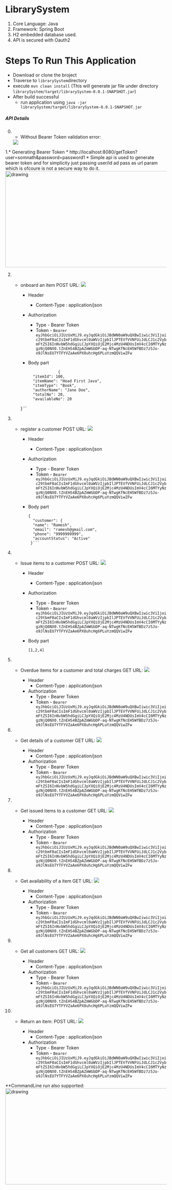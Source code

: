# LibrarySystem
1. Core Language: Java
2. Framework: Spring Boot
3. H2 embedded database used.
4. API is secured with Oauth2

# Steps To Run This Application
 * Download or clone the broject 
 * Traverse to `librarySystem`directory
 *  execute `mvn clean install` (This will generate jar file under directory `librarySystem/target/librarySystem-0.0.1-SNAPSHOT.jar`)
 * After build successful
      * run application using `java -jar librarySystem/target/librarySystem-0.0.1-SNAPSHOT.jar`

##### API Details

0.  * Without Bearer Token validation error:
     <img src=https://github.com/somnath-hazra/librarySystem/blob/main/images/WithoutAuthorizationHeader403.png>

 1.* Generating Bearer Token
    * http://localhost:8080/getToken?user=somnath&password=password1
    *     Simple api is used to generate bearer token and for simplicity just passing user/id ad pass as url param which is ofcoure is not a secure way to do it.
<img src="https://github.com/somnath-hazra/librarySystem/blob/master/images/TokenCreation.png" alt="drawing" width="1000" height="300"/>  

2. * onboard an item
       POST URL:  <img src=https://github.com/somnath-hazra/librarySystem/blob/main/images/OnboardItem100.png>

        * Header
           * Content-Type : application/json
        * Authorization
           * Type  - Bearer Token
           * Token - `Bearer eyJhbGciOiJIUzUxMiJ9.eyJqdGkiOiJBdWN0aW9uQXBwIiwic3ViIjoic29tbmF0aCIsImF1dGhvcml0aWVzIjpbIlJPTEVfVVNFUiJdLCJ1c2VybmFtZSI6InNvbW5hdGgiLCJpYXQiOjE2Mjc4MzU4NDUsImV4cCI6MTYyNzgzNjQ0NX0.tZnEHS4BZpAZmWGbDP-aq-NTwgKfNcEH5WfBDz7z5Jo-o9JlNsEU7YTFYVZaAe6PX8uhcHg6PLuYzmQQViwZFw`
        
        * Body part
          ```
                       {
            "itemId": 100,
            "itemName": "Head First Java",
            "itemType": "Book",
            "authorName": "Jane Doe",
            "totalNo": 20,
            "availableNo": 20
        }```
        
        
3. * register a customer
       POST URL:  <img src=https://github.com/somnath-hazra/librarySystem/blob/main/images/RegisterCustomer1.png>

        * Header
           * Content-Type : application/json
        * Authorization
           * Type  - Bearer Token
           * Token - `Bearer eyJhbGciOiJIUzUxMiJ9.eyJqdGkiOiJBdWN0aW9uQXBwIiwic3ViIjoic29tbmF0aCIsImF1dGhvcml0aWVzIjpbIlJPTEVfVVNFUiJdLCJ1c2VybmFtZSI6InNvbW5hdGgiLCJpYXQiOjE2Mjc4MzU4NDUsImV4cCI6MTYyNzgzNjQ0NX0.tZnEHS4BZpAZmWGbDP-aq-NTwgKfNcEH5WfBDz7z5Jo-o9JlNsEU7YTFYVZaAe6PX8uhcHg6PLuYzmQQViwZFw`
        
        * Body part
          ```
          {
            "customer": {
            "name": "Ramesh",
            "email": "ramesh@gmail.com",
            "phone": "9999999999",
            "accountStatus": "Active"
           }```
          
4. * Issue items to a customer
       POST URL:  <img src=https://github.com/somnath-hazra/librarySystem/blob/main/images/IssueCustomer1Items124.png>

        * Header
           * Content-Type : application/json
        * Authorization
           * Type  - Bearer Token
           * Token - `Bearer eyJhbGciOiJIUzUxMiJ9.eyJqdGkiOiJBdWN0aW9uQXBwIiwic3ViIjoic29tbmF0aCIsImF1dGhvcml0aWVzIjpbIlJPTEVfVVNFUiJdLCJ1c2VybmFtZSI6InNvbW5hdGgiLCJpYXQiOjE2Mjc4MzU4NDUsImV4cCI6MTYyNzgzNjQ0NX0.tZnEHS4BZpAZmWGbDP-aq-NTwgKfNcEH5WfBDz7z5Jo-o9JlNsEU7YTFYVZaAe6PX8uhcHg6PLuYzmQQViwZFw`
        
        * Body part
          ```
          [1,2,4]
          ```      

5. * Overdue items for a customer and total charges
       GET URL:  <img src=https://github.com/somnath-hazra/librarySystem/blob/main/images/OverdueItemsAndChargesForCustomer3.png>

        * Header
           * Content-Type : application/json
        * Authorization
           * Type  - Bearer Token
           * Token - `Bearer eyJhbGciOiJIUzUxMiJ9.eyJqdGkiOiJBdWN0aW9uQXBwIiwic3ViIjoic29tbmF0aCIsImF1dGhvcml0aWVzIjpbIlJPTEVfVVNFUiJdLCJ1c2VybmFtZSI6InNvbW5hdGgiLCJpYXQiOjE2Mjc4MzU4NDUsImV4cCI6MTYyNzgzNjQ0NX0.tZnEHS4BZpAZmWGbDP-aq-NTwgKfNcEH5WfBDz7z5Jo-o9JlNsEU7YTFYVZaAe6PX8uhcHg6PLuYzmQQViwZFw`
        
6. * Get details of a customer
       GET URL:  <img src=https://github.com/somnath-hazra/librarySystem/blob/main/images/Customer1Details.png>

        * Header
           * Content-Type : application/json
        * Authorization
           * Type  - Bearer Token
           * Token - `Bearer eyJhbGciOiJIUzUxMiJ9.eyJqdGkiOiJBdWN0aW9uQXBwIiwic3ViIjoic29tbmF0aCIsImF1dGhvcml0aWVzIjpbIlJPTEVfVVNFUiJdLCJ1c2VybmFtZSI6InNvbW5hdGgiLCJpYXQiOjE2Mjc4MzU4NDUsImV4cCI6MTYyNzgzNjQ0NX0.tZnEHS4BZpAZmWGbDP-aq-NTwgKfNcEH5WfBDz7z5Jo-o9JlNsEU7YTFYVZaAe6PX8uhcHg6PLuYzmQQViwZFw`
            
7. * Get issued items to a customer
       GET URL:  <img src=https://github.com/somnath-hazra/librarySystem/blob/main/images/Customer1IssuedItems.png>

        * Header
           * Content-Type : application/json
        * Authorization
           * Type  - Bearer Token
           * Token - `Bearer eyJhbGciOiJIUzUxMiJ9.eyJqdGkiOiJBdWN0aW9uQXBwIiwic3ViIjoic29tbmF0aCIsImF1dGhvcml0aWVzIjpbIlJPTEVfVVNFUiJdLCJ1c2VybmFtZSI6InNvbW5hdGgiLCJpYXQiOjE2Mjc4MzU4NDUsImV4cCI6MTYyNzgzNjQ0NX0.tZnEHS4BZpAZmWGbDP-aq-NTwgKfNcEH5WfBDz7z5Jo-o9JlNsEU7YTFYVZaAe6PX8uhcHg6PLuYzmQQViwZFw`

8. * Get availability of a item
       GET URL:  <img src=https://github.com/somnath-hazra/librarySystem/blob/main/images/AvailableCountForItem1.png>

        * Header
           * Content-Type : application/json
        * Authorization
           * Type  - Bearer Token
           * Token - `Bearer eyJhbGciOiJIUzUxMiJ9.eyJqdGkiOiJBdWN0aW9uQXBwIiwic3ViIjoic29tbmF0aCIsImF1dGhvcml0aWVzIjpbIlJPTEVfVVNFUiJdLCJ1c2VybmFtZSI6InNvbW5hdGgiLCJpYXQiOjE2Mjc4MzU4NDUsImV4cCI6MTYyNzgzNjQ0NX0.tZnEHS4BZpAZmWGbDP-aq-NTwgKfNcEH5WfBDz7z5Jo-o9JlNsEU7YTFYVZaAe6PX8uhcHg6PLuYzmQQViwZFw`

8. * Get all customers
       GET URL:  <img src=https://github.com/somnath-hazra/librarySystem/blob/main/images/AllCustomers.png>

        * Header
           * Content-Type : application/json
        * Authorization
           * Type  - Bearer Token
           * Token - `Bearer eyJhbGciOiJIUzUxMiJ9.eyJqdGkiOiJBdWN0aW9uQXBwIiwic3ViIjoic29tbmF0aCIsImF1dGhvcml0aWVzIjpbIlJPTEVfVVNFUiJdLCJ1c2VybmFtZSI6InNvbW5hdGgiLCJpYXQiOjE2Mjc4MzU4NDUsImV4cCI6MTYyNzgzNjQ0NX0.tZnEHS4BZpAZmWGbDP-aq-NTwgKfNcEH5WfBDz7z5Jo-o9JlNsEU7YTFYVZaAe6PX8uhcHg6PLuYzmQQViwZFw`

9. * Return an item:
       POST URL:  <img src=https://github.com/somnath-hazra/librarySystem/blob/main/images/ReturnAnItemFromACustomerAccount.png>

        * Header
           * Content-Type : application/json
        * Authorization
           * Type  - Bearer Token
           * Token - `Bearer eyJhbGciOiJIUzUxMiJ9.eyJqdGkiOiJBdWN0aW9uQXBwIiwic3ViIjoic29tbmF0aCIsImF1dGhvcml0aWVzIjpbIlJPTEVfVVNFUiJdLCJ1c2VybmFtZSI6InNvbW5hdGgiLCJpYXQiOjE2Mjc4MzU4NDUsImV4cCI6MTYyNzgzNjQ0NX0.tZnEHS4BZpAZmWGbDP-aq-NTwgKfNcEH5WfBDz7z5Jo-o9JlNsEU7YTFYVZaAe6PX8uhcHg6PLuYzmQQViwZFw`
 
**CommandLine run also supported:
<img src="https://github.com/somnath-hazra/librarySystem/blob/main/images/CommandLineRun.png" alt="drawing" width="1000" height="300"/>
